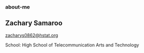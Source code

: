 ### about-me

## Zachary Samaroo
zacharys0862@hstat.org

School: High School of Telecommunication Arts and Technology


